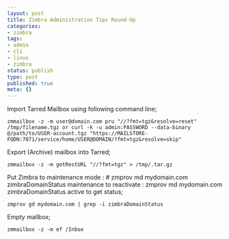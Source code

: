 ```yaml
---
layout: post
title: Zimbra Administration Tips Round-Up
categories:
- zimbra
tags:
- admin
- cli
- linux
- zimbra
status: publish
type: post
published: true
meta: {}
---
```

Import Tarred Mailbox using following command line;

```
zmmailbox -z -m user@domain.com pru "//?fmt=tgz&resolve=reset" /tmp/filename.tgz or curl -k -u admin:PASSWORD --data-binary @/path/to/USER-account.tgz "https://MAILSTORE-FQDN:7071/service/home/USER@DOMAIN/?fmt=tgz&resolve=skip"
```

Export (Archive) mailbox into Tarred;

```
zmmailbox -z -m getRestURL "//?fmt=tgz" > /tmp/.tar.gz
```

Put Zimbra to maintenance mode : # zmprov md mydomain.com zimbraDomainStatus maintenance to reactivate : zmprov md mydomain.com zimbraDomainStatus active to get status;&nbsp;

```
zmprov gd mydomain.com | grep -i zimbraDomainStatus
```

Empty mailbox;

```
zmmailbox -z -m ef /Inbox
```
